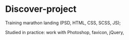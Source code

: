 # Discover-project
Training marathon landing (PSD, HTML, CSS, SCSS, JS);

Studied in practice: work with Photoshop, favicon, jQuery,
